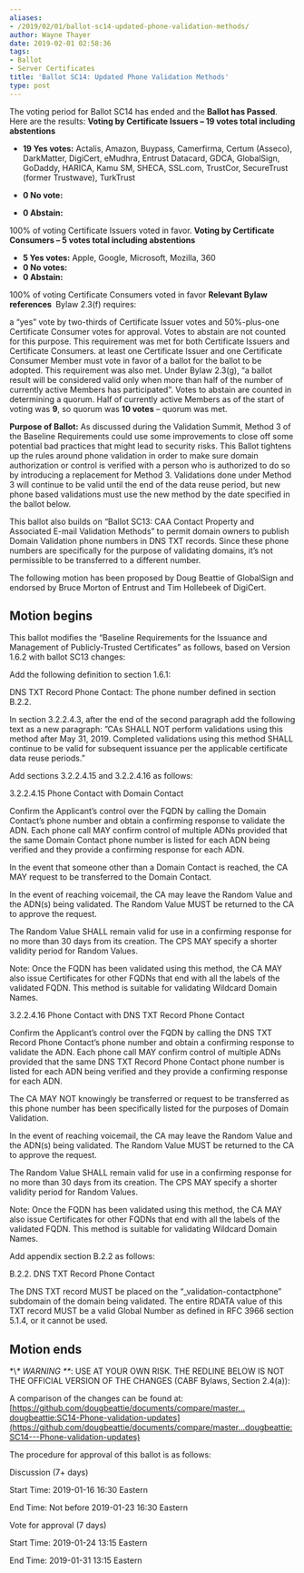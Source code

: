 ```yaml
---
aliases:
- /2019/02/01/ballot-sc14-updated-phone-validation-methods/
author: Wayne Thayer
date: 2019-02-01 02:58:36
tags:
- Ballot
- Server Certificates
title: 'Ballot SC14: Updated Phone Validation Methods'
type: post
---
```


The voting period for Ballot SC14 has ended and the **Ballot has Passed**. Here are the results:
**Voting by Certificate Issuers – 19 votes total including abstentions**

- **19 Yes votes:** Actalis, Amazon, Buypass, Camerfirma, Certum (Asseco), DarkMatter, DigiCert, eMudhra, Entrust Datacard, GDCA, GlobalSign, GoDaddy, HARICA, Kamu SM, SHECA, SSL.com, TrustCor, SecureTrust (former Trustwave), TurkTrust

- **0 No vote:**

- **0 Abstain:**

100% of voting Certificate Issuers voted in favor.
**Voting by Certificate Consumers – 5 votes total including abstentions**

- **5 Yes votes:** Apple, Google, Microsoft, Mozilla, 360
- **0 No votes:**
- **0 Abstain:**

100% of voting Certificate Consumers voted in favor
**Relevant Bylaw references **
Bylaw 2.3(f) requires:

a “yes” vote by two-thirds of Certificate Issuer votes and 50%-plus-one Certificate Consumer votes for approval. Votes to abstain are not counted for this purpose. This requirement was met for both Certificate Issuers and Certificate Consumers.
at least one Certificate Issuer and one Certificate Consumer Member must vote in favor of a ballot for the ballot to be adopted. This requirement was also met.
Under Bylaw 2.3(g), “a ballot result will be considered valid only when more than half of the number of currently active Members has participated”. Votes to abstain are counted in determining a quorum. Half of currently active Members as of the start of voting was **9**, so quorum was **10 votes** – quorum was met.

**Purpose of Ballot:** As discussed during the Validation Summit, Method 3 of the Baseline Requirements could use some improvements to close off some potential bad practices that might lead to security risks. This Ballot tightens up the rules around phone validation in order to make sure domain authorization or control is verified with a person who is authorized to do so by introducing a replacement for Method 3. Validations done under Method 3 will continue to be valid until the end of the data reuse period, but new phone based validations must use the new method by the date specified in the ballot below.

This ballot also builds on “Ballot SC13: CAA Contact Property and Associated E-mail Validation Methods” to permit domain owners to publish Domain Validation phone numbers in DNS TXT records. Since these phone numbers are specifically for the purpose of validating domains, it’s not permissible to be transferred to a different number.

The following motion has been proposed by Doug Beattie of GlobalSign and endorsed by Bruce Morton of Entrust and Tim Hollebeek of DigiCert.

## Motion begins

This ballot modifies the “Baseline Requirements for the Issuance and Management of Publicly-Trusted Certificates” as follows, based on Version 1.6.2 with ballot SC13 changes:

Add the following definition to section 1.6.1:

DNS TXT Record Phone Contact: The phone number defined in section B.2.2.

In section 3.2.2.4.3, after the end of the second paragraph add the following text as a new paragraph: ”CAs SHALL NOT perform validations using this method after May 31, 2019. Completed validations using this method SHALL continue to be valid for subsequent issuance per the applicable certificate data reuse periods.”

Add sections 3.2.2.4.15 and 3.2.2.4.16 as follows:

3.2.2.4.15 Phone Contact with Domain Contact

Confirm the Applicant’s control over the FQDN by calling the Domain Contact’s phone number and obtain a confirming response to validate the ADN. Each phone call MAY confirm control of multiple ADNs provided that the same Domain Contact phone number is listed for each ADN being verified and they provide a confirming response for each ADN.

In the event that someone other than a Domain Contact is reached, the CA MAY request to be transferred to the Domain Contact.

In the event of reaching voicemail, the CA may leave the Random Value and the ADN(s) being validated. The Random Value MUST be returned to the CA to approve the request.

The Random Value SHALL remain valid for use in a confirming response for no more than 30 days from its creation. The CPS MAY specify a shorter validity period for Random Values.

Note: Once the FQDN has been validated using this method, the CA MAY also issue Certificates for other FQDNs that end with all the labels of the validated FQDN. This method is suitable for validating Wildcard Domain Names.

3.2.2.4.16 Phone Contact with DNS TXT Record Phone Contact

Confirm the Applicant’s control over the FQDN by calling the DNS TXT Record Phone Contact’s phone number and obtain a confirming response to validate the ADN. Each phone call MAY confirm control of multiple ADNs provided that the same DNS TXT Record Phone Contact phone number is listed for each ADN being verified and they provide a confirming response for each ADN.

The CA MAY NOT knowingly be transferred or request to be transferred as this phone number has been specifically listed for the purposes of Domain Validation.

In the event of reaching voicemail, the CA may leave the Random Value and the ADN(s) being validated. The Random Value MUST be returned to the CA to approve the request.

The Random Value SHALL remain valid for use in a confirming response for no more than 30 days from its creation. The CPS MAY specify a shorter validity period for Random Values.

Note: Once the FQDN has been validated using this method, the CA MAY also issue Certificates for other FQDNs that end with all the labels of the validated FQDN. This method is suitable for validating Wildcard Domain Names.

Add appendix section B.2.2 as follows:

B.2.2. DNS TXT Record Phone Contact

The DNS TXT record MUST be placed on the “\_validation-contactphone” subdomain of the domain being validated. The entire RDATA value of this TXT record MUST be a valid Global Number as defined in RFC 3966 section 5.1.4, or it cannot be used.

## Motion ends

\*\\*\* WARNING \*\**: USE AT YOUR OWN RISK. THE REDLINE BELOW IS NOT THE OFFICIAL VERSION OF THE CHANGES (CABF Bylaws, Section 2.4(a)):

A comparison of the changes can be found at: [https://github.com/dougbeattie/documents/compare/master…dougbeattie:SC14-Phone-validation-updates](https://github.com/dougbeattie/documents/compare/master...dougbeattie:SC14---Phone-validation-updates)

The procedure for approval of this ballot is as follows:

Discussion (7+ days)

Start Time: 2019-01-16 16:30 Eastern

End Time: Not before 2019-01-23 16:30 Eastern

Vote for approval (7 days)

Start Time: 2019-01-24 13:15 Eastern

End Time: 2019-01-31 13:15 Eastern